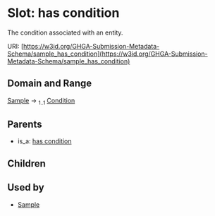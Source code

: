 
# Slot: has condition


The condition associated with an entity.

URI: [https://w3id.org/GHGA-Submission-Metadata-Schema/sample_has_condition](https://w3id.org/GHGA-Submission-Metadata-Schema/sample_has_condition)


## Domain and Range

[Sample](Sample.md) &#8594;  <sub>1..1</sub> [Condition](Condition.md)

## Parents

 *  is_a: [has condition](has_condition.md)

## Children


## Used by

 * [Sample](Sample.md)
